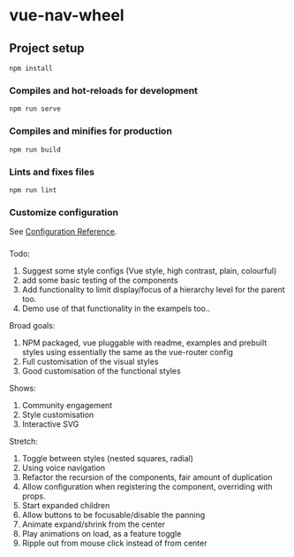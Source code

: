 # vue-nav-wheel

## Project setup

```
npm install
```

### Compiles and hot-reloads for development

```
npm run serve
```

### Compiles and minifies for production

```
npm run build
```

### Lints and fixes files

```
npm run lint
```

### Customize configuration

See [Configuration Reference](https://cli.vuejs.org/config/).

###

Todo:

1. Suggest some style configs (Vue style, high contrast, plain, colourful)
3. add some basic testing of the components
4. Add functionality to limit display/focus of a hierarchy level for the parent too.
5. Demo use of that functionality in the exampels too..

Broad goals:

1. NPM packaged, vue pluggable with readme, examples and prebuilt styles using essentially the same as the vue-router config
2. Full customisation of the visual styles
3. Good customisation of the functional styles

Shows:

1. Community engagement
2. Style customisation
3. Interactive SVG

Stretch:

1. Toggle between styles (nested squares, radial)
2. Using voice navigation
3. Refactor the recursion of the components, fair amount of duplication
4. Allow configuration when registering the component, overriding with props.
5. Start expanded children
6. Allow buttons to be focusable/disable the panning
7. Animate expand/shrink from the center
8. Play animations on load, as a feature toggle
9. Ripple out from mouse click instead of from center
